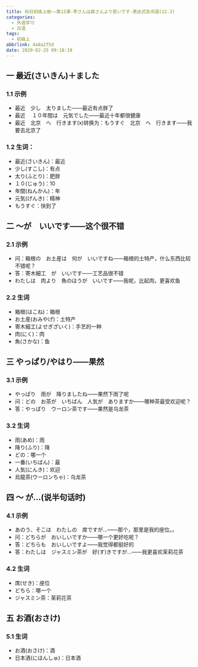 ```yaml
---
title: 标日初级上册——第12课-李さんは森さんより若いです-表达式及词语(12.3)
categories:
  - 外语学习
  - 日语
tags:
  - 初级上
abbrlink: 4a8a2f5d
date: 2020-02-25 09:18:19
---
```

## 一 最近(さいきん)＋ました

### 1.1 示例

* 最近　少し　太りました——最近有点胖了
* 最近 　１０年間は　元気でした——最近十年都很健康
* 最近　北京　へ　行きます(x)转换为：もうすぐ　北京　へ　行きます——我要去北京了

<!--more-->

### 1.2 生词：  

* 最近(さいきん)：最近
* 少し(すこし)：有点
* 太り(ふとり)：肥胖
* １０(じゅう)：10
* 年間(ねんかん)：年
* 元気(げんき)：精神
* もうすぐ：快到了

## 二 ～が　いいです——这个很不错

### 2.1 示例

* 问：箱根の　お土産は　何が　いいですね——箱根的土特产，什么东西比较不错呢？
* 答：寄木細工　が　いいです——工艺品很不错
* わたしは　肉より　魚のほうが　いいです——我呢，比起肉，更喜欢鱼

### 2.2 生词

* 箱根(はこね)：箱根
* お土産(おみやげ)：土特产
* 寄木細工(よせぎざいく)：手艺的一种
* 肉(にく)：肉
* 魚(さかな)：鱼

## 三 やっぱり/やはり——果然

### 3.1 示例

* やっぱり　雨が　降りましたね——果然下雨了呢
* 问：どの　お茶が　いちばん　人気が　ありますか——哪种茶最受欢迎呢？
* 答：やっぱり　ウーロン茶です——果然是乌龙茶

### 3.2 生词

* 雨(あめ)：雨
* 降り(ふり)：降
* どの：哪一个
* 一番(いちばん)：最
* 人気(にんき)：欢迎
* 烏龍茶(ウーロンちゃ)：乌龙茶

## 四 ～ が...(说半句话时)

### 4.1 示例

* あのう、そこは　わたしの　席ですが...——那个，那里是我的座位。。
* 问：どちらが　おいしいですか——哪一个更好吃呢？
* 答：どちらも　おいしいですよ——我觉得都挺好的
* 答：わたしは　ジャスミン茶が　好(す)きですが...——我更喜欢茉莉花茶 

### 4.2 生词

* 席(せき)：座位
* どちら：哪一个
* ジャスミン茶：茉莉花茶

## 五 お酒(おさけ)

### 5.1 生词

* お酒(おさけ)：酒
* 日本酒(にほんしゅ)：日本酒